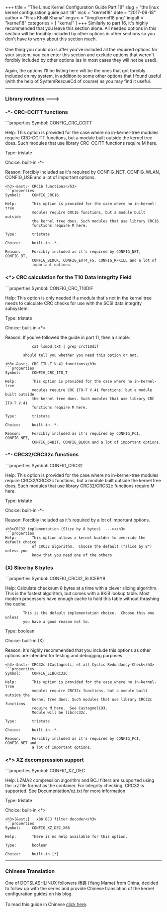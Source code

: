 +++
title = "The Linux Kernel Configuration Guide Part 18"
slug = "the linux kernel configuration guide part 18"
nick = "kernel18"
date = "2017-09-18"
author = "Firas Khalil Khana"
imgsrc = "/img/kernel18.png"
imgalt = "kernel18"
categories = [ "kernel" ]
+++
Similarly to part 16, it's highly recommended that you leave this section alone. All needed options in this section will be forcibly included by other options in other sections so you don't have to worry about this section much.
<br/>
<br/>
One thing you could do is after you've included all the required options for your system, you can enter this section and exclude options that weren't forcibly included by other options (as in most cases they will not be used).
<br/>
<br/>
Again, the options I'll be listing here will be the ones that got forcibly included on my system, in addition to some other options that I found useful (with the help of SystemRescueCd of course) as you may find it useful.
<hr/>
<h3>Library routines  ---></h3>
<h3>-&ast;- CRC-CCITT functions</h3>
```properties
Symbol:     CONFIG_CRC_CCITT

Help:       This option is provided for the case where no in-kernel-tree
            modules require CRC-CCITT functions, but a module built outside
            the kernel tree does. Such modules that use library CRC-CCITT
            functions require M here.

Type:       tristate

Choice:     built-in -*-

Reason:     Forcibly included as it's required by CONFIG_NET, CONFIG_WLAN,
            CONFIG_USB and a lot of important options.
```
<h3>-&ast;- CRC16 functions</h3>
```properties
Symbol:     CONFIG_CRC16

Help:       This option is provided for the case where no in-kernel-tree
            modules require CRC16 functions, but a module built outside
            the kernel tree does. Such modules that use library CRC16
            functions require M here.

Type:       tristate

Choice:     built-in -*-

Reason:     Forcibly included as it's required by CONFIG_NET, CONFIG_BT,
            CONFIG_BLOCK, CONFIG_EXT4_FS, CONFIG_RFKILL and a lot of
            important options.
```
<h3><&ast;> CRC calculation for the T10 Data Integrity Field</h3>
```properties
Symbol:     CONFIG_CRC_T10DIF

Help:       This option is only needed if a module that's not in the
            kernel tree needs to calculate CRC checks for use with the
            SCSI data integrity subsystem.

Type:       tristate

Choice:     built-in <*>

Reason:     If you've followed the guide in part 11, then a simple:

                cat lsmod.txt | grep crct10dif

            should tell you whether you need this option or not.
```
<h3>-&ast;- CRC ITU-T V.41 functions</h3>
```properties
Symbol:     CONFIG_CRC_ITU_T

Help:       This option is provided for the case where no in-kernel-tree
            modules require CRC ITU-T V.41 functions, but a module built outside
            the kernel tree does. Such modules that use library CRC ITU-T V.41
            functions require M here.

Type:       tristate

Choice:     built-in -*-

Reason:     Forcibly included as it's required by CONFIG_PCI, CONFIG_NET,
            CONFIG_64BIT, CONFIG_BLOCK and a lot of important options.
```
<h3>-&ast;- CRC32/CRC32c functions</h3>
```properties
Symbol:     CONFIG_CRC32

Help:       This option is provided for the case where no in-kernel-tree
            modules require CRC32/CRC32c functions, but a module built outside
            the kernel tree does. Such modules that use library CRC32/CRC32c
            functions require M here.

Type:       tristate

Choice:     built-in -*-

Reason:     Forcibly included as it's required by a lot of important options.
```
<h3>CRC32 implementation (Slice by 8 bytes)  ---></h3>
```properties
Help:       This option allows a kernel builder to override the default choice
            of CRC32 algorithm.  Choose the default ("slice by 8") unless you
            know that you need one of the others.
```
<h3>(X) Slice by 8 bytes</h3>
```properties
Symbol:     CONFIG_CRC32_SLICEBY8

Help:       Calculate checksum 8 bytes at a time with a clever slicing algorithm.
            This is the fastest algorithm, but comes with a 8KiB lookup table.
            Most modern processors have enough cache to hold this table without
            thrashing the cache.

            This is the default implementation choice.  Choose this one unless
            you have a good reason not to.

Type:       boolean

Choice:     built-in (X)

Reason:     It's highly recommended that you include this options as other options
            are intended for testing and debugging purposes.
```
<h3>-&ast;- CRC32c (Castagnoli, et al) Cyclic Redundancy-Check</h3>
```properties
Symbol:     CONFIG_LIBCRC32C

Help:       This option is provided for the case where no in-kernel-tree
            modules require CRC32c functions, but a module built outside the
            kernel tree does. Such modules that use library CRC32c functions
            require M here.  See Castagnoli93.
            Module will be libcrc32c.

Type:       tristate

Choice:     built-in -*-

Reason:     Forcibly included as it's required by CONFIG_PCI, CONFIG_NET and
            a lot of important options.
```
<h3><&ast;> XZ decompression support</h3>
```properties
Symbol:     CONFIG_XZ_DEC

Help:       LZMA2 compression algorithm and BCJ filters are supported using
            the .xz file format as the container. For integrity checking,
            CRC32 is supported. See Documentation/xz.txt for more information.

Type:       tristate

Choice:     built-in <*>
```
<h3>[&ast;]   x86 BCJ filter decoder</h3>
```properties
Symbol:     CONFIG_XZ_DEC_X86

Help:       There is no help available for this option.

Type:       boolean

Choice:     built-in [*]
```
<hr/>
<h3>Chinese Translation</h3>
One of DOTSLASHLINUX followers 杨鑫 (Yang Mame) from China, decided to follow up with the series and provide Chinese translation of the kernel configuration guides on his blog.
<br/>
<br/>
To read this guide in Chinese <a href="https://blog.yangmame.top/Linux内核配置指南-Kernel-hacking-Library-routines-The-End.html" target="_blank">click here</a>.
